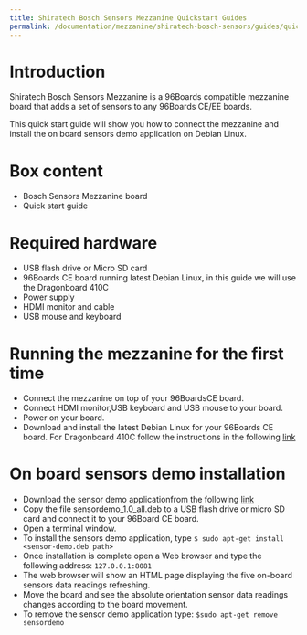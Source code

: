 ```yaml
---
title: Shiratech Bosch Sensors Mezzanine Quickstart Guides
permalink: /documentation/mezzanine/shiratech-bosch-sensors/guides/quickstart.md.html
---
```

# Introduction

Shiratech Bosch Sensors Mezzanine is a 96Boards compatible mezzanine board that adds a set of sensors to any 96Boards CE/EE boards.

This quick start guide will show you how to connect the mezzanine and install the on board sensors demo application on Debian Linux.

# Box content
- Bosch Sensors Mezzanine board
- Quick start guide

# Required hardware
- USB flash drive or Micro SD card
- 96Boards CE board running latest Debian Linux, in this guide we will use the Dragonboard 410C
- Power supply
- HDMI monitor and cable
- USB mouse and keyboard

# Running the mezzanine for the first time
- Connect the mezzanine on top of your 96BoardsCE board.
- Connect HDMI monitor,USB keyboard and USB mouse to your board.
- Power on your board.
- Download and install the latest Debian Linux for your 96Boards CE board.
For Dragonboard 410C follow the instructions in the following [link](/documentation/consumer/dragonboard410c/downloads/debian.md.html)

# On board sensors demo installation
- Download the sensor demo applicationfrom the following [link](http://www.shiratech-solutions.com/resources/)
- Copy the file sensordemo_1.0_all.deb to a USB flash drive or micro SD card and connect it to your 96Board CE board.
- Open a terminal window.
- To install the sensors demo application, type ```$ sudo apt-get install <sensor-demo.deb path>```
- Once installation is complete open a Web browser and type the following address: ```127.0.0.1:8081```
- The web browser will show an HTML page displaying the five on-board sensors data readings refreshing.
- Move the board and see the absolute orientation sensor data readings changes according to the board movement.
- To remove the sensor demo application type: ```$sudo apt-get remove sensordemo```
